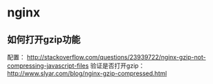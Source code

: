 # nginx

## 如何打开gzip功能
配置： http://stackoverflow.com/questions/23939722/nginx-gzip-not-compressing-javascript-files
验证是否打开gzip： http://www.slyar.com/blog/nginx-gzip-compressed.html